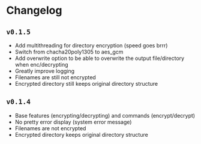 # Changelog

## `v0.1.5`

- Add multithreading for directory encryption (speed goes brrr)
- Switch from chacha20poly1305 to aes_gcm
- Add overwrite option to be able to overwrite the output file/directory when enc/decrypting
- Greatly improve logging
- Filenames are still not encrypted
- Encrypted directory still keeps original directory structure

## `v0.1.4`

- Base features (encrypting/decrypting) and commands (encrypt/decrypt)
- No pretty error display (system error message)
- Filenames are not encrypted
- Encrypted directory keeps original directory structure

